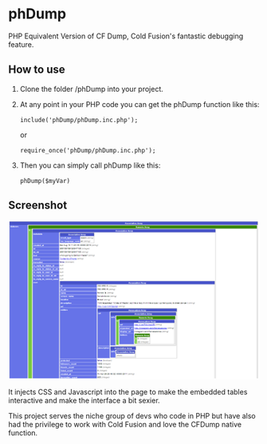 phDump
======

PHP Equivalent Version of CF Dump, Cold Fusion's fantastic debugging feature.

How to use
----------

1.  Clone the folder /phDump into your project.

2.  At any point in your PHP code you can get the phDump function like this:

        include('phDump/phDump.inc.php');

    or 

        require_once('phDump/phDump.inc.php');

3.  Then you can simply call phDump like this:

        phDump($myVar)

Screenshot
----------

![Alt text](/docs/phDump-Twitter-Data.png "phDump being used to debug Twitter API data")

It injects CSS and Javascript into the page to make the embedded tables interactive and make the interface a bit sexier.

This project serves the niche group of devs who code in PHP but have also had the privilege to work with Cold Fusion and love the CFDump native function. 